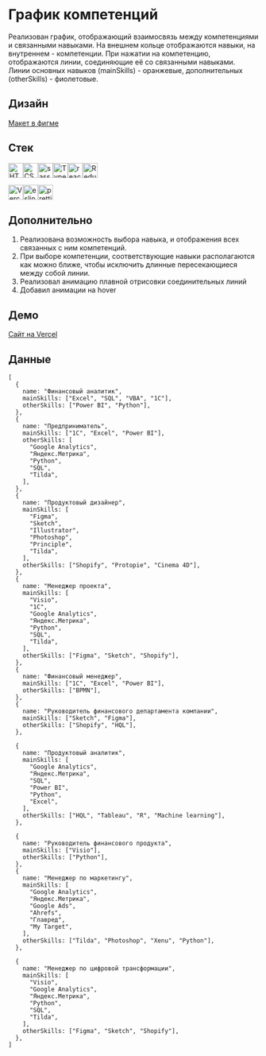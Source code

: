 # График компетенций

Реализован график, отображающий взаимосвязь между компетенциями и связанными навыками.
На внешнем кольце отображаются навыки, на внутреннем - компетенции.
При нажатии на компетенцию, отображаются линии, соединяющие её со связанными навыками.
Линии основных навыков (mainSkills) - оранжевые, дополнительных (otherSkills) - фиолетовые.

## Дизайн

[Макет в фигме](https://www.figma.com/file/b6Vi2BgPs9VpaRp0NJ1RUw/chart-task-design?type=design&node-id=0%3A1&mode=design&t=YcwyItVfKIIvmPaN-1)

## Стек

<img src="https://img.shields.io/badge/HTML5-E34F26?style=for-the-badge&logo=html5&logoColor=white" alt="HTML5" height="30"/><img src="https://img.shields.io/badge/CSS3-1572B6?style=for-the-badge&logo=css3&logoColor=white" alt="CSS3" height="30"/><img src="https://img.shields.io/badge/Sass-CC6699?style=for-the-badge&logo=sass&logoColor=white" alt="sass" height="30"/><img src="https://img.shields.io/badge/TypeScript-007ACC?style=for-the-badge&logo=typescript&logoColor=white" alt="TypeScript" height="30"/><img src="https://img.shields.io/badge/react-%2320232a.svg?style=for-the-badge&logo=react&logoColor=%2361DAFB" alt="react" height="30"/><img src="https://img.shields.io/badge/Redux-593D88?style=for-the-badge&logo=redux&logoColor=white" alt="Redux" height="30"/>

<img src="https://img.shields.io/badge/Vercel-000000?style=for-the-badge&logo=vercel&logoColor=white" alt="Vercel" height="30"/><img src="https://img.shields.io/badge/eslint-3A33D1?style=for-the-badge&logo=eslint&logoColor=white" alt="eslint" height="30"/><img src="https://img.shields.io/badge/prettier-1A2C34?style=for-the-badge&logo=prettier&logoColor=F7BA3E" alt="prettier" height="30"/>

## Дополнительно

1. Реализована возможность выбора навыка, и отображения всех связанных с ним компетенций.
2. При выборе компетенции, соответствующие навыки располагаются как можно ближе, чтобы исключить длинные пересекающиеся между собой линии.
3. Реализовал анимацию плавной отрисовки соединительных линий
4. Добавил анимации на hover

## Демо

[Сайт на Vercel](https://skills-lines.vercel.app/)

## Данные

```
[
  {
    name: "Финансовый аналитик",
    mainSkills: ["Excel", "SQL", "VBA", "1С"],
    otherSkills: ["Power BI", "Python"],
  },
  {
    name: "Предприниматель",
    mainSkills: ["1C", "Excel", "Power BI"],
    otherSkills: [
      "Google Analytics",
      "Яндекс.Метрика",
      "Python",
      "SQL",
      "Tilda",
    ],
  },
  {
    name: "Продуктовый дизайнер",
    mainSkills: [
      "Figma",
      "Sketch",
      "Illustrator",
      "Photoshop",
      "Principle",
      "Tilda",
    ],
    otherSkills: ["Shopify", "Protopie", "Cinema 4D"],
  },
  {
    name: "Менеджер проекта",
    mainSkills: [
      "Visio",
      "1C",
      "Google Analytics",
      "Яндекс.Метрика",
      "Python",
      "SQL",
      "Tilda",
    ],
    otherSkills: ["Figma", "Sketch", "Shopify"],
  },
  {
    name: "Финансовый менеджер",
    mainSkills: ["1C", "Excel", "Power BI"],
    otherSkills: ["BPMN"],
  },
  {
    name: "Руководитель финансового департамента компании",
    mainSkills: ["Sketch", "Figma"],
    otherSkills: ["Shopify", "HQL"],
  },

  {
    name: "Продуктовый аналитик",
    mainSkills: [
      "Google Analytics",
      "Яндекс.Метрика",
      "SQL",
      "Power BI",
      "Python",
      "Excel",
    ],
    otherSkills: ["HQL", "Tableau", "R", "Machine learning"],
  },

  {
    name: "Руководитель финансового продукта",
    mainSkills: ["Visio"],
    otherSkills: ["Python"],
  },
  {
    name: "Менеджер по маркетингу",
    mainSkills: [
      "Google Analytics",
      "Яндекс.Метрика",
      "Google Ads",
      "Ahrefs",
      "Главред",
      "My Target",
    ],
    otherSkills: ["Tilda", "Photoshop", "Xenu", "Python"],
  },

  {
    name: "Менеджер по цифровой трансформации",
    mainSkills: [
      "Visio",
      "Google Analytics",
      "Яндекс.Метрика",
      "Python",
      "SQL",
      "Tilda",
    ],
    otherSkills: ["Figma", "Sketch", "Shopify"],
  },
]
```
